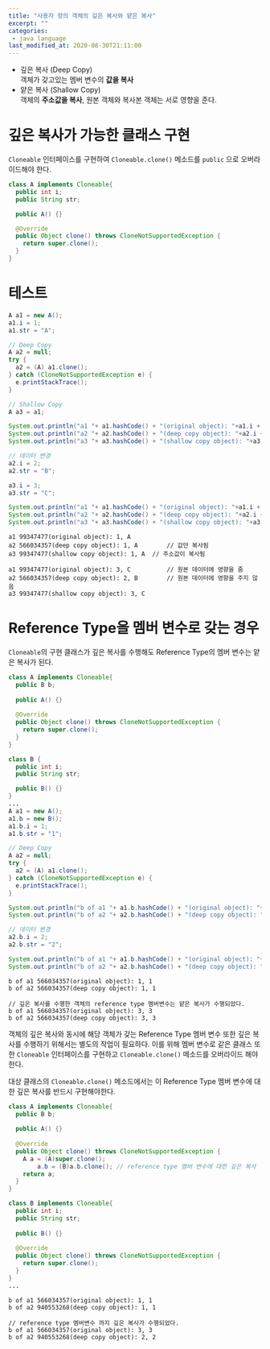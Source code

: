 ```yaml
---
title: "사용자 정의 객체의 깊은 복사와 얕은 복사"
excerpt: ""
categories:
 - java language
last_modified_at: 2020-08-30T21:11:00
---
```


- 깊은 복사 (Deep Copy)  
  객체가 갖고있는 멤버 변수의 **값을 복사**
- 얕은 복사 (Shallow Copy)  
  객체의 **주소값을 복사**, 원본 객체와 복사본 객체는 서로 영향을 준다.

# 깊은 복사가 가능한 클래스 구현

`Cloneable` 인터페이스를 구현하여 `Cloneable.clone()` 메소드를 `public` 으로 오버라이드해야 한다.

```java
class A implements Cloneable{
  public int i;
  public String str;

  public A() {}

  @Override
  public Object clone() throws CloneNotSupportedException {
    return super.clone();
  }
}
```



# 테스트

```java
A a1 = new A();
a1.i = 1;
a1.str = "A";

// Deep Copy
A a2 = null;
try {
  a2 = (A) a1.clone();
} catch (CloneNotSupportedException e) {
  e.printStackTrace();
}

// Shallow Copy
A a3 = a1;

System.out.println("a1 "+ a1.hashCode() + "(original object): "+a1.i + ", " + a1.str);
System.out.println("a2 "+ a2.hashCode() + "(deep copy object): "+a2.i + ", " + a2.str);
System.out.println("a3 "+ a3.hashCode() + "(shallow copy object): "+a3.i + ", " + a3.str);

// 데이터 변경
a2.i = 2;
a2.str = "B";

a3.i = 3;
a3.str = "C";

System.out.println("a1 "+ a1.hashCode() + "(original object): "+a1.i + ", " + a1.str);
System.out.println("a2 "+ a2.hashCode() + "(deep copy object): "+a2.i + ", " + a2.str);
System.out.println("a3 "+ a3.hashCode() + "(shallow copy object): "+a3.i + ", " + a3.str);
```

```
a1 99347477(original object): 1, A
a2 566034357(deep copy object): 1, A		// 값만 복사됨
a3 99347477(shallow copy object): 1, A 	// 주소값이 복사됨

a1 99347477(original object): 3, C			// 원본 데이터에 영향을 줌
a2 566034357(deep copy object): 2, B		// 원본 데이터에 영향을 주지 않음
a3 99347477(shallow copy object): 3, C
```

# Reference Type을 멤버 변수로 갖는 경우

`Cloneable`의 구현 클래스가 깊은 복사를 수행해도 Reference Type의 멤버 변수는 얕은 복사가 된다.

```java
class A implements Cloneable{
  public B b;
  
  public A() {}
  
  @Override
  public Object clone() throws CloneNotSupportedException {
    return super.clone();
  }
}

class B {
  public int i;
  public String str;

  public B() {}
}
...
A a1 = new A();
a1.b = new B();
a1.b.i = 1;
a1.b.str = "1";

// Deep Copy
A a2 = null;
try {
  a2 = (A) a1.clone();
} catch (CloneNotSupportedException e) {
  e.printStackTrace();
}

System.out.println("b of a1 "+ a1.b.hashCode() + "(original object): "+a1.b.i + ", " + a1.b.str);
System.out.println("b of a2 "+ a2.b.hashCode() + "(deep copy object): "+a2.b.i + ", " + a2.b.str);

// 데이터 변경
a2.b.i = 2;
a2.b.str = "2";

System.out.println("b of a1 "+ a1.b.hashCode() + "(original object): "+a1.b.i + ", " + a1.b.str);
System.out.println("b of a2 "+ a2.b.hashCode() + "(deep copy object): "+a2.b.i + ", " + a2.b.str);
```

```
b of a1 566034357(original object): 1, 1
b of a2 566034357(deep copy object): 1, 1

// 깊은 복사를 수행한 객체의 reference type 멤버변수는 얕은 복사가 수행되었다.
b of a1 566034357(original object): 3, 3
b of a2 566034357(deep copy object): 3, 3
```

객체의 깊은 복사와 동시에 해당 객체가 갖는 Reference Type 멤버 변수 또한 깊은 복사를 수행하기 위해서는 별도의 작업이 필요하다. 이를 위해 멤버 변수로 같은 클래스 또한 `Cloneable` 인터페이스를 구현하고 `Cloneable.clone()` 메소드를 오버라이드 해야한다.

대상 클래스의 `Cloneable.clone()` 메소드에서는 이 Reference Type 멤버 변수에 대한 깊은 복사를 반드시 구현해야한다.

```java
class A implements Cloneable{
  public B b;
  
  public A() {}
  
  @Override
  public Object clone() throws CloneNotSupportedException {
    A a = (A)super.clone();
		a.b = (B)a.b.clone(); // reference type 멤버 변수에 대한 깊은 복사
    return a;
  }
}

class B implements Cloneable{
  public int i;
  public String str;
	
  public B() {}
  
  @Override
  public Object clone() throws CloneNotSupportedException {
    return super.clone();
  }
}
...
```

```
b of a1 566034357(original object): 1, 1
b of a2 940553268(deep copy object): 1, 1

// reference type 멤버변수 까지 깊은 복사가 수행되었다.
b of a1 566034357(original object): 3, 3
b of a2 940553268(deep copy object): 2, 2
```

